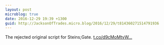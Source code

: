 ```yaml
---
layout: post
microblog: true
date: 2016-12-29 19:39 +1300
guid: http://JacksonOfTrades.micro.blog/2016/12/29/t814360271514791936.html
---
```

The rejected original script for Steins;Gate. [t.co/d9cMoMtvW...](https://t.co/d9cMoMtvWp)
